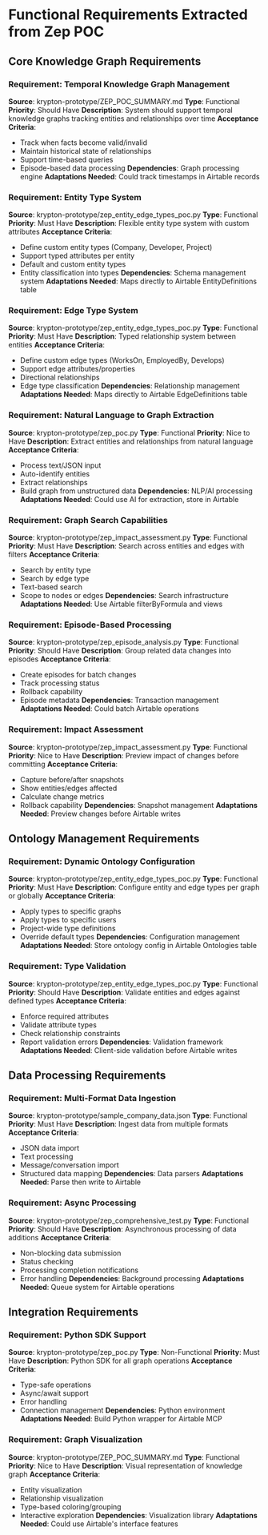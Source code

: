 # Functional Requirements Extracted from Zep POC

## Core Knowledge Graph Requirements

### Requirement: Temporal Knowledge Graph Management
**Source**: krypton-prototype/ZEP_POC_SUMMARY.md
**Type**: Functional
**Priority**: Should Have
**Description**: System should support temporal knowledge graphs tracking entities and relationships over time
**Acceptance Criteria**:
- Track when facts become valid/invalid
- Maintain historical state of relationships
- Support time-based queries
- Episode-based data processing
**Dependencies**: Graph processing engine
**Adaptations Needed**: Could track timestamps in Airtable records

### Requirement: Entity Type System
**Source**: krypton-prototype/zep_entity_edge_types_poc.py
**Type**: Functional
**Priority**: Must Have
**Description**: Flexible entity type system with custom attributes
**Acceptance Criteria**:
- Define custom entity types (Company, Developer, Project)
- Support typed attributes per entity
- Default and custom entity types
- Entity classification into types
**Dependencies**: Schema management system
**Adaptations Needed**: Maps directly to Airtable EntityDefinitions table

### Requirement: Edge Type System
**Source**: krypton-prototype/zep_entity_edge_types_poc.py
**Type**: Functional
**Priority**: Must Have
**Description**: Typed relationship system between entities
**Acceptance Criteria**:
- Define custom edge types (WorksOn, EmployedBy, Develops)
- Support edge attributes/properties
- Directional relationships
- Edge type classification
**Dependencies**: Relationship management
**Adaptations Needed**: Maps directly to Airtable EdgeDefinitions table

### Requirement: Natural Language to Graph Extraction
**Source**: krypton-prototype/zep_poc.py
**Type**: Functional
**Priority**: Nice to Have
**Description**: Extract entities and relationships from natural language
**Acceptance Criteria**:
- Process text/JSON input
- Auto-identify entities
- Extract relationships
- Build graph from unstructured data
**Dependencies**: NLP/AI processing
**Adaptations Needed**: Could use AI for extraction, store in Airtable

### Requirement: Graph Search Capabilities
**Source**: krypton-prototype/zep_impact_assessment.py
**Type**: Functional
**Priority**: Must Have
**Description**: Search across entities and edges with filters
**Acceptance Criteria**:
- Search by entity type
- Search by edge type
- Text-based search
- Scope to nodes or edges
**Dependencies**: Search infrastructure
**Adaptations Needed**: Use Airtable filterByFormula and views

### Requirement: Episode-Based Processing
**Source**: krypton-prototype/zep_episode_analysis.py
**Type**: Functional
**Priority**: Should Have
**Description**: Group related data changes into episodes
**Acceptance Criteria**:
- Create episodes for batch changes
- Track processing status
- Rollback capability
- Episode metadata
**Dependencies**: Transaction management
**Adaptations Needed**: Could batch Airtable operations

### Requirement: Impact Assessment
**Source**: krypton-prototype/zep_impact_assessment.py
**Type**: Functional
**Priority**: Nice to Have
**Description**: Preview impact of changes before committing
**Acceptance Criteria**:
- Capture before/after snapshots
- Show entities/edges affected
- Calculate change metrics
- Rollback capability
**Dependencies**: Snapshot management
**Adaptations Needed**: Preview changes before Airtable writes

## Ontology Management Requirements

### Requirement: Dynamic Ontology Configuration
**Source**: krypton-prototype/zep_entity_edge_types_poc.py
**Type**: Functional
**Priority**: Must Have
**Description**: Configure entity and edge types per graph or globally
**Acceptance Criteria**:
- Apply types to specific graphs
- Apply types to specific users
- Project-wide type definitions
- Override default types
**Dependencies**: Configuration management
**Adaptations Needed**: Store ontology config in Airtable Ontologies table

### Requirement: Type Validation
**Source**: krypton-prototype/zep_entity_edge_types_poc.py
**Type**: Functional
**Priority**: Should Have
**Description**: Validate entities and edges against defined types
**Acceptance Criteria**:
- Enforce required attributes
- Validate attribute types
- Check relationship constraints
- Report validation errors
**Dependencies**: Validation framework
**Adaptations Needed**: Client-side validation before Airtable writes

## Data Processing Requirements

### Requirement: Multi-Format Data Ingestion
**Source**: krypton-prototype/sample_company_data.json
**Type**: Functional
**Priority**: Must Have
**Description**: Ingest data from multiple formats
**Acceptance Criteria**:
- JSON data import
- Text processing
- Message/conversation import
- Structured data mapping
**Dependencies**: Data parsers
**Adaptations Needed**: Parse then write to Airtable

### Requirement: Async Processing
**Source**: krypton-prototype/zep_comprehensive_test.py
**Type**: Functional
**Priority**: Should Have
**Description**: Asynchronous processing of data additions
**Acceptance Criteria**:
- Non-blocking data submission
- Status checking
- Processing completion notifications
- Error handling
**Dependencies**: Background processing
**Adaptations Needed**: Queue system for Airtable operations

## Integration Requirements

### Requirement: Python SDK Support
**Source**: krypton-prototype/zep_poc.py
**Type**: Non-Functional
**Priority**: Must Have
**Description**: Python SDK for all graph operations
**Acceptance Criteria**:
- Type-safe operations
- Async/await support
- Error handling
- Connection management
**Dependencies**: Python environment
**Adaptations Needed**: Build Python wrapper for Airtable MCP

### Requirement: Graph Visualization
**Source**: krypton-prototype/ZEP_POC_SUMMARY.md
**Type**: Functional
**Priority**: Nice to Have
**Description**: Visual representation of knowledge graph
**Acceptance Criteria**:
- Entity visualization
- Relationship visualization
- Type-based coloring/grouping
- Interactive exploration
**Dependencies**: Visualization library
**Adaptations Needed**: Could use Airtable's interface features